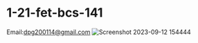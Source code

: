 # 1-21-fet-bcs-141
Email:dpg200114@gmail.com
![Screenshot 2023-09-12 154444](https://github.com/deepa-gupta14/1-21-fet-bcs-141/assets/114744866/a7261932-0373-4c97-bd4e-8478b2c4a399)
